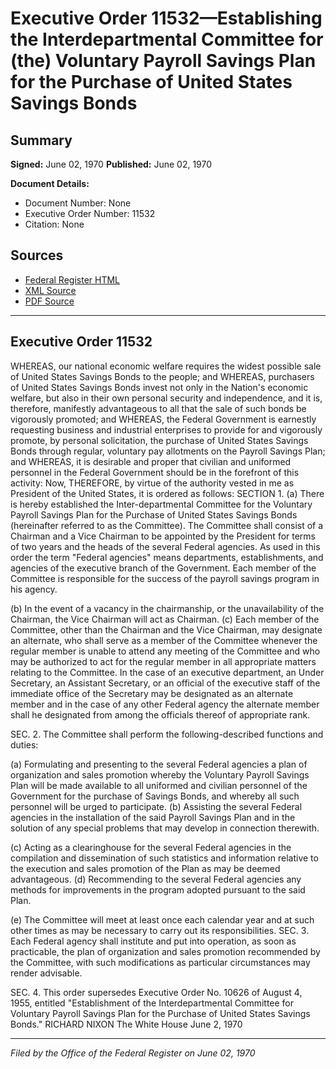 # Executive Order 11532—Establishing the Interdepartmental Committee for (the) Voluntary Payroll Savings Plan for the Purchase of United States Savings Bonds

## Summary

**Signed:** June 02, 1970
**Published:** June 02, 1970

**Document Details:**
- Document Number: None
- Executive Order Number: 11532
- Citation: None

## Sources
- [Federal Register HTML](https://www.presidency.ucsb.edu/documents/executive-order-11532-establishing-the-interdepartmental-committee-for-the-voluntary)
- [XML Source](None)
- [PDF Source](None)

---

## Executive Order 11532

WHEREAS, our national economic welfare requires the widest possible sale of United States Savings Bonds to the people; and
WHEREAS, purchasers of United States Savings Bonds invest not only in the Nation's economic welfare, but also in their own personal security and independence, and it is, therefore, manifestly advantageous to all that the sale of such bonds be vigorously promoted; and
WHEREAS, the Federal Government is earnestly requesting business and industrial enterprises to provide for and vigorously promote, by personal solicitation, the purchase of United States Savings Bonds through regular, voluntary pay allotments on the Payroll Savings Plan; and
WHEREAS, it is desirable and proper that civilian and uniformed personnel in the Federal Government should be in the forefront of this activity:
Now, THEREFORE, by virtue of the authority vested in me as President of the United States, it is ordered as follows:
SECTION 1. (a) There is hereby established the Inter-departmental Committee for the Voluntary Payroll Savings Plan for the Purchase of United States Savings Bonds (hereinafter referred to as the Committee). The Committee shall consist of a Chairman and a Vice Chairman to be appointed by the President for terms of two years and the heads of the several Federal agencies. As used in this order the term "Federal agencies" means departments, establishments, and agencies of the executive branch of the Government. Each member of the Committee is responsible for the success of the payroll savings program in his agency.

(b) In the event of a vacancy in the chairmanship, or the unavailability of the Chairman, the Vice Chairman will act as Chairman.
(c) Each member of the Committee, other than the Chairman and the Vice Chairman, may designate an alternate, who shall serve as a member of the Committee whenever the regular member is unable to attend any meeting of the Committee and who may be authorized to act for the regular member in all appropriate matters relating to the Committee. In the case of an executive department, an Under Secretary, an Assistant Secretary, or an official of the executive staff of the immediate office of the Secretary may be designated as an alternate member and in the case of any other Federal agency the alternate member shall he designated from among the officials thereof of appropriate rank.

SEC. 2. The Committee shall perform the following-described functions and duties:

(a) Formulating and presenting to the several Federal agencies a plan of organization and sales promotion whereby the Voluntary Payroll Savings Plan will be made available to all uniformed and civilian personnel of the Government for the purchase of Savings Bonds, and whereby all such personnel will be urged to participate.
(b) Assisting the several Federal agencies in the installation of the said Payroll Savings Plan and in the solution of any special problems that may develop in connection therewith.

(c) Acting as a clearinghouse for the several Federal agencies in the compilation and dissemination of such statistics and information relative to the execution and sales promotion of the Plan as may be deemed advantageous.
(d) Recommending to the several Federal agencies any methods for improvements in the program adopted pursuant to the said Plan.

(e) The Committee will meet at least once each calendar year and at such other times as may be necessary to carry out its responsibilities.
SEC. 3. Each Federal agency shall institute and put into operation, as soon as practicable, the plan of organization and sales promotion recommended by the Committee, with such modifications as particular circumstances may render advisable.

SEC. 4. This order supersedes Executive Order No. 10626 of August 4, 1955, entitled "Establishment of the Interdepartmental Committee for Voluntary Payroll Savings Plan for the Purchase of United States Savings Bonds."
RICHARD NIXON
The White House
June 2, 1970

---

*Filed by the Office of the Federal Register on June 02, 1970*
